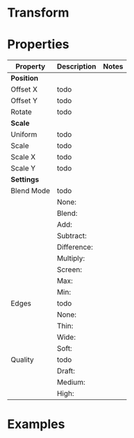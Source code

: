 # Transform


# Properties


| Property | Description | Notes | 
| -------- | ----------- | ----- |
| **Position** |  | | 
| Offset X | todo | |
| Offset Y | todo | |
| Rotate | todo | |
| **Scale** |  | | 
| Uniform | todo | |
| Scale | todo | |
| Scale X | todo | |
| Scale Y | todo | |
| **Settings** |  | | 
| Blend Mode | todo | |
| | None: <desc> | |
| | Blend: <desc> | |
| | Add: <desc> | |
| | Subtract: <desc> | |
| | Difference: <desc> | |
| | Multiply: <desc> | |
| | Screen: <desc> | |
| | Max: <desc> | |
| | Min: <desc> | |
| Edges | todo | |
| | None: <desc> | |
| | Thin: <desc> | |
| | Wide: <desc> | |
| | Soft: <desc> | |
| Quality | todo | |
| | Draft: <desc> | |
| | Medium: <desc> | |
| | High: <desc> | |




# Examples
